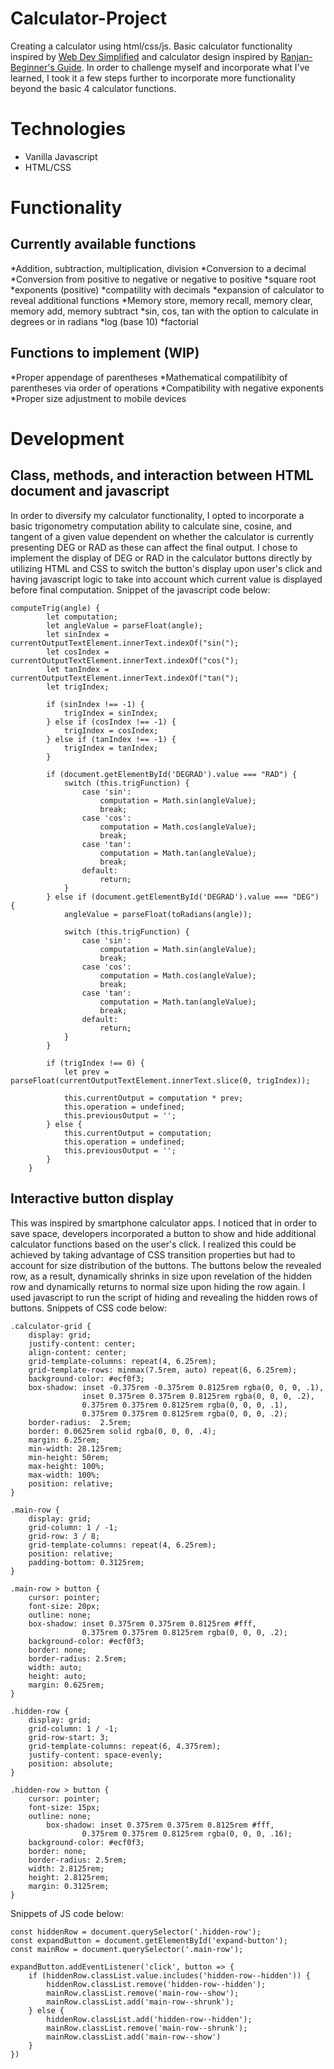 # Calculator-Project
Creating a calculator using html/css/js. Basic calculator functionality inspired by [Web Dev Simplified](https://www.youtube.com/watch?v=j59qQ7YWLxw&ab_channel=WebDevSimplified) and calculator design inspired by [Ranjan-Beginner's Guide](https://www.youtube.com/watch?v=1jAEyP9a1hg&ab_channel=Ranjan-Beginner%27sGuide). In order to challenge myself and incorporate what I've learned, I took it a few steps further to incorporate more functionality beyond the basic 4 calculator functions. 

# Technologies
* Vanilla Javascript
* HTML/CSS

# Functionality
## Currently available functions
*Addition, subtraction, multiplication, division
*Conversion to a decimal
*Conversion from positive to negative or negative to positive
*square root
*exponents (positive)
*compatility with decimals
*expansion of calculator to reveal additional functions
*Memory store, memory recall, memory clear, memory add, memory subtract
*sin, cos, tan with the option to calculate in degrees or in radians
*log (base 10)
*factorial

## Functions to implement (WIP)
*Proper appendage of parentheses 
*Mathematical compatilibity of parentheses via order of operations
*Compatibility with negative exponents
*Proper size adjustment to mobile devices

# Development
## Class, methods, and interaction between HTML document and javascript
In order to diversify my calculator functionality, I opted to incorporate a basic trigonometry computation ability to calculate sine, cosine, and tangent of a given value dependent on whether the calculator is currently presenting DEG or RAD as these can affect the final output. I chose to implement the display of DEG or RAD in the calculator buttons directly by utilizing HTML and CSS to switch the button's display upon user's click and having javascript logic to take into account which current value is displayed before final computation. Snippet of the javascript code below:

```
computeTrig(angle) {
        let computation;
        let angleValue = parseFloat(angle);
        let sinIndex = currentOutputTextElement.innerText.indexOf("sin(");
        let cosIndex = currentOutputTextElement.innerText.indexOf("cos(");
        let tanIndex = currentOutputTextElement.innerText.indexOf("tan(");
        let trigIndex;

        if (sinIndex !== -1) {
            trigIndex = sinIndex;
        } else if (cosIndex !== -1) {
            trigIndex = cosIndex;
        } else if (tanIndex !== -1) {
            trigIndex = tanIndex;
        }

        if (document.getElementById('DEGRAD').value === "RAD") {
            switch (this.trigFunction) {
                case 'sin':
                    computation = Math.sin(angleValue);
                    break;
                case 'cos':
                    computation = Math.cos(angleValue);
                    break;
                case 'tan':
                    computation = Math.tan(angleValue);
                    break;
                default:
                    return;
            }
        } else if (document.getElementById('DEGRAD').value === "DEG") {
            angleValue = parseFloat(toRadians(angle));

            switch (this.trigFunction) {
                case 'sin':
                    computation = Math.sin(angleValue);
                    break;
                case 'cos':
                    computation = Math.cos(angleValue);
                    break;
                case 'tan':
                    computation = Math.tan(angleValue);
                    break;
                default:
                    return;
            }
        }

        if (trigIndex !== 0) {
            let prev = parseFloat(currentOutputTextElement.innerText.slice(0, trigIndex));

            this.currentOutput = computation * prev;
            this.operation = undefined;
            this.previousOutput = '';
        } else {
            this.currentOutput = computation;
            this.operation = undefined;
            this.previousOutput = '';
        }
    }
```

## Interactive button display
This was inspired by smartphone calculator apps. I noticed that in order to save space, developers incorporated a button to show and hide additional calculator functions based on the user's click. I realized this could be achieved by taking advantage of CSS transition properties but had to account for size distribution of the buttons. The buttons below the revealed row, as a result, dynamically shrinks in size upon revelation of the hidden row and dynamically returns to normal size upon hiding the row again. I used javascript to run the script of hiding and revealing the hidden rows of buttons.
Snippets of CSS code below:
```
.calculator-grid {
    display: grid;
    justify-content: center;
    align-content: center;
    grid-template-columns: repeat(4, 6.25rem);
    grid-template-rows: minmax(7.5rem, auto) repeat(6, 6.25rem);
    background-color: #ecf0f3;
    box-shadow: inset -0.375rem -0.375rem 0.8125rem rgba(0, 0, 0, .1),
                inset 0.375rem 0.375rem 0.8125rem rgba(0, 0, 0, .2),
                0.375rem 0.375rem 0.8125rem rgba(0, 0, 0, .1),
                0.375rem 0.375rem 0.8125rem rgba(0, 0, 0, .2);
    border-radius:  2.5rem;
    border: 0.0625rem solid rgba(0, 0, 0, .4);
    margin: 6.25rem;
    min-width: 28.125rem;
    min-height: 50rem;
    max-height: 100%;
    max-width: 100%;
    position: relative;
}

.main-row {
    display: grid;
    grid-column: 1 / -1;
    grid-row: 3 / 8;
    grid-template-columns: repeat(4, 6.25rem);
    position: relative;
    padding-bottom: 0.3125rem;
}

.main-row > button {
    cursor: pointer;
    font-size: 20px;
    outline: none;
    box-shadow: inset 0.375rem 0.375rem 0.8125rem #fff,
                0.375rem 0.375rem 0.8125rem rgba(0, 0, 0, .2);
    background-color: #ecf0f3;
    border: none;
    border-radius: 2.5rem;
    width: auto;
    height: auto;
    margin: 0.625rem;
}

.hidden-row {
    display: grid;
    grid-column: 1 / -1;
    grid-row-start: 3;
    grid-template-columns: repeat(6, 4.375rem);
    justify-content: space-evenly;
    position: absolute;
}

.hidden-row > button {
    cursor: pointer;
    font-size: 15px;
    outline: none;
        box-shadow: inset 0.375rem 0.375rem 0.8125rem #fff,
                0.375rem 0.375rem 0.8125rem rgba(0, 0, 0, .16);
    background-color: #ecf0f3;
    border: none;
    border-radius: 2.5rem;
    width: 2.8125rem;
    height: 2.8125rem;
    margin: 0.3125rem;
}
```

Snippets of JS code below:
```
const hiddenRow = document.querySelector('.hidden-row');
const expandButton = document.getElementById('expand-button');
const mainRow = document.querySelector('.main-row');

expandButton.addEventListener('click', button => {
    if (hiddenRow.classList.value.includes('hidden-row--hidden')) {
        hiddenRow.classList.remove('hidden-row--hidden');
        mainRow.classList.remove('main-row--show');
        mainRow.classList.add('main-row--shrunk');
    } else {
        hiddenRow.classList.add('hidden-row--hidden');
        mainRow.classList.remove('main-row--shrunk');
        mainRow.classList.add('main-row--show')
    }
})
```